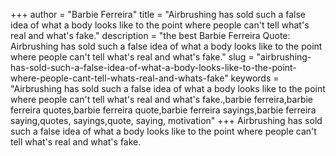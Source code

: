 +++
author = "Barbie Ferreira"
title = "Airbrushing has sold such a false idea of what a body looks like to the point where people can't tell what's real and what's fake."
description = "the best Barbie Ferreira Quote: Airbrushing has sold such a false idea of what a body looks like to the point where people can't tell what's real and what's fake."
slug = "airbrushing-has-sold-such-a-false-idea-of-what-a-body-looks-like-to-the-point-where-people-cant-tell-whats-real-and-whats-fake"
keywords = "Airbrushing has sold such a false idea of what a body looks like to the point where people can't tell what's real and what's fake.,barbie ferreira,barbie ferreira quotes,barbie ferreira quote,barbie ferreira sayings,barbie ferreira saying,quotes, sayings,quote, saying, motivation"
+++
Airbrushing has sold such a false idea of what a body looks like to the point where people can't tell what's real and what's fake.
